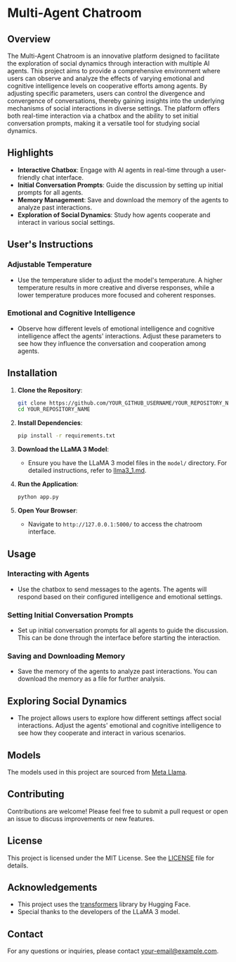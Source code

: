 # Multi-Agent Chatroom

## Overview

The Multi-Agent Chatroom is an innovative platform designed to facilitate the exploration of social dynamics through interaction with multiple AI agents. This project aims to provide a comprehensive environment where users can observe and analyze the effects of varying emotional and cognitive intelligence levels on cooperative efforts among agents. By adjusting specific parameters, users can control the divergence and convergence of conversations, thereby gaining insights into the underlying mechanisms of social interactions in diverse settings. The platform offers both real-time interaction via a chatbox and the ability to set initial conversation prompts, making it a versatile tool for studying social dynamics.

## Highlights

- **Interactive Chatbox**: Engage with AI agents in real-time through a user-friendly chat interface.
- **Initial Conversation Prompts**: Guide the discussion by setting up initial prompts for all agents.
- **Memory Management**: Save and download the memory of the agents to analyze past interactions.
- **Exploration of Social Dynamics**: Study how agents cooperate and interact in various social settings.

## User's Instructions

### Adjustable Temperature

- Use the temperature slider to adjust the model's temperature. A higher temperature results in more creative and diverse responses, while a lower temperature produces more focused and coherent responses.

### Emotional and Cognitive Intelligence

- Observe how different levels of emotional intelligence and cognitive intelligence affect the agents' interactions. Adjust these parameters to see how they influence the conversation and cooperation among agents.

## Installation

1. **Clone the Repository**:
    ```bash
    git clone https://github.com/YOUR_GITHUB_USERNAME/YOUR_REPOSITORY_NAME.git
    cd YOUR_REPOSITORY_NAME
    ```

2. **Install Dependencies**:
    ```bash
    pip install -r requirements.txt
    ```

3. **Download the LLaMA 3 Model**:
    - Ensure you have the LLaMA 3 model files in the `model/` directory. For detailed instructions, refer to [llma3_1.md](./model/llma3_1.md).

4. **Run the Application**:
    ```bash
    python app.py
    ```

5. **Open Your Browser**:
    - Navigate to `http://127.0.0.1:5000/` to access the chatroom interface.

## Usage

### Interacting with Agents

- Use the chatbox to send messages to the agents. The agents will respond based on their configured intelligence and emotional settings.

### Setting Initial Conversation Prompts

- Set up initial conversation prompts for all agents to guide the discussion. This can be done through the interface before starting the interaction.

### Saving and Downloading Memory

- Save the memory of the agents to analyze past interactions. You can download the memory as a file for further analysis.

## Exploring Social Dynamics

- The project allows users to explore how different settings affect social interactions. Adjust the agents' emotional and cognitive intelligence to see how they cooperate and interact in various scenarios.

## Models

The models used in this project are sourced from [Meta Llama](https://github.com/meta-llama/llama-models/tree/main/models/llama3_1).

## Contributing

Contributions are welcome! Please feel free to submit a pull request or open an issue to discuss improvements or new features.

## License

This project is licensed under the MIT License. See the [LICENSE](LICENSE) file for details.

## Acknowledgements

- This project uses the [transformers](https://github.com/huggingface/transformers) library by Hugging Face.
- Special thanks to the developers of the LLaMA 3 model.

## Contact

For any questions or inquiries, please contact [your-email@example.com](mailto:your-email@example.com).